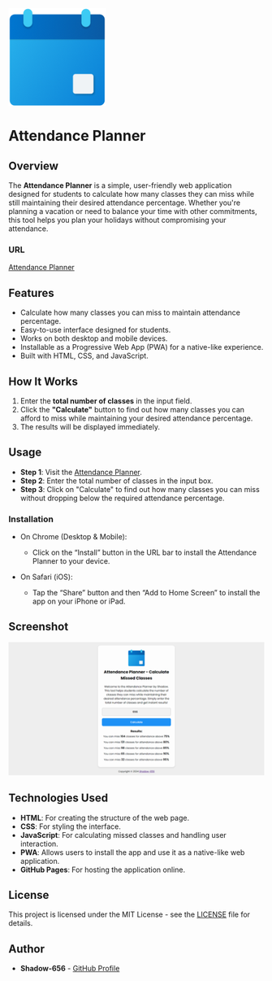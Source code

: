 ![Logo](assets/planner-192.png)
# Attendance Planner

## Overview

The **Attendance Planner** is a simple, user-friendly web application designed for students to calculate how many classes they can miss while still maintaining their desired attendance percentage. Whether you're planning a vacation or need to balance your time with other commitments, this tool helps you plan your holidays without compromising your attendance.

### URL

[Attendance Planner](https://shadow-656.github.io/Attendance-Planner/)

## Features

- Calculate how many classes you can miss to maintain attendance percentage.
- Easy-to-use interface designed for students.
- Works on both desktop and mobile devices.
- Installable as a Progressive Web App (PWA) for a native-like experience.
- Built with HTML, CSS, and JavaScript.

## How It Works

1. Enter the **total number of classes** in the input field.
2. Click the **"Calculate"** button to find out how many classes you can afford to miss while maintaining your desired attendance percentage.
3. The results will be displayed immediately.

## Usage

- **Step 1**: Visit the [Attendance Planner](https://shadow-656.github.io/Attendance-Planner/).
- **Step 2**: Enter the total number of classes in the input box.
- **Step 3**: Click on "Calculate" to find out how many classes you can miss without dropping below the required attendance percentage.

### Installation

- On Chrome (Desktop & Mobile):
  - Click on the “Install” button in the URL bar to install the Attendance Planner to your device.
  
- On Safari (iOS):
  - Tap the “Share” button and then “Add to Home Screen” to install the app on your iPhone or iPad.

## Screenshot

![Screenshot](assets/1.png)

## Technologies Used

- **HTML**: For creating the structure of the web page.
- **CSS**: For styling the interface.
- **JavaScript**: For calculating missed classes and handling user interaction.
- **PWA**: Allows users to install the app and use it as a native-like web application.
- **GitHub Pages**: For hosting the application online.
  
## License

This project is licensed under the MIT License - see the [LICENSE](LICENSE) file for details.

## Author

- **Shadow-656** - [GitHub Profile](https://github.com/Shadow-656)
